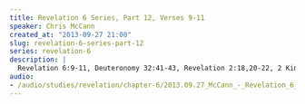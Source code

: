 ```yaml
--- 
title: Revelation 6 Series, Part 12, Verses 9-11
speaker: Chris McCann
created_at: "2013-09-27 21:00"
slug: revelation-6-series-part-12
series: revelation-6
description: |
  Revelation 6:9-11, Deuteronomy 32:41-43, Revelation 2:18,20-22, 2 Kings 9:4-7, Luke 21:20-22, Revelation 18:19, Isaiah 34:8, 1 Peter 4:17, 2 Thessalonians 1:6-8.
audio: 
- /audio/studies/revelation/chapter-6/2013.09.27_McCann_-_Revelation_6_Series_Part_12.yaml
---
```

